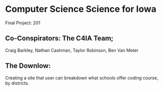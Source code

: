 # Computer Science Science for Iowa
Final Project: 201



## Co-Conspirators: The C4IA Team;
Craig Barkley, Nathan Cashman, Taylor Robinson, Ben Van Meter

## The Downlow:
Creating a site that user can breakdown what schools offer coding course, by districts.
